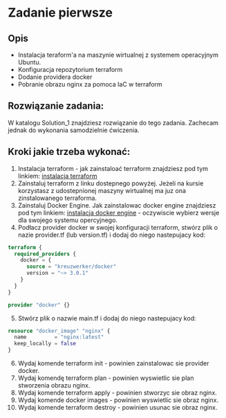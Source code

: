 # Zadanie pierwsze
## Opis
- Instalacja teraform'a na maszynie wirtualnej z systemem operacyjnym Ubuntu.
- Konfiguracja repozytorium terraform
- Dodanie providera docker
- Pobranie obrazu nginx za pomoca IaC w terraform

## Rozwiązanie zadania:
W katalogu Solution_1 znajdziesz rozwiązanie do tego zadania. Zachecam jednak do wykonania samodzielnie ćwiczenia.

## Kroki jakie trzeba wykonać:
1. Instalacja terraform - jak zainstaloać terraform znajdziesz pod tym linkiem: [instalacja terraform](https://learn.hashicorp.com/tutorials/terraform/install-cli)
2. Zainstaluj terraform z linku dostepnego powyżej. Jeżeli na kursie korzystasz z udostepnionej maszyny wirtualnej ma juz ona zinstalowanego terraforma.
3. Zainstaluj Docker Engine. Jak zainstalowac docker engine znajdziesz pod tym linkiem: [instalacja docker engine](https://docs.docker.com/engine/install/ubuntu/) - oczywiscie wybierz wersje dla swojego systemu opercyjnego.
4. Podłacz provider docker w swojej konfiguracji terraform, stwórz plik o nazie provider.tf (lub version.tf) i dodaj do niego nastepujacy kod:
```terraform
terraform {
  required_providers {
    docker = {
      source = "kreuzwerker/docker"
      version = "~> 3.0.1"
    }
  }
}

provider "docker" {}
```
5. Stwórz plik o nazwie main.tf i dodaj do niego nastepujacy kod:
```terraform
resource "docker_image" "nginx" {
  name         = "nginx:latest"
  keep_locally = false
}
```
6. Wydaj komende terraform init - powinien zainstalowac sie provider docker.
7. Wydaj komendę terraform plan - powinien wyswietlic sie plan stworzenia obrazu nginx.
8. Wydaj komende terraform apply - powinien stworzyc sie obraz nginx.
9. Wydaj komende docker images - powinien wyswietlic sie obraz nginx.
10. Wydaj komende terraform destroy - powinien usunac sie obraz nginx.
